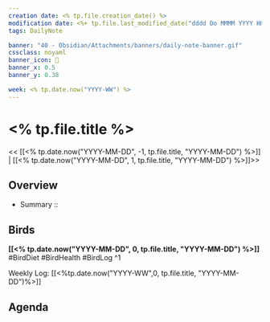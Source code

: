 ```yaml
---
creation date: <% tp.file.creation_date() %>
modification date: <%+ tp.file.last_modified_date("dddd Do MMMM YYYY HH:mm:ss") %>
tags: DailyNote

banner: "40 - Obsidian/Attachments/banners/daily-note-banner.gif"
cssclass: noyaml
banner_icon: 💌
banner_x: 0.5
banner_y: 0.38

week: <% tp.date.now("YYYY-WW") %>
---
```


# <% tp.file.title %>

<< [[<% tp.date.now("YYYY-MM-DD", -1, tp.file.title, "YYYY-MM-DD") %>]] | [[<% tp.date.now("YYYY-MM-DD", 1, tp.file.title, "YYYY-MM-DD") %>]]>>


## Overview
- Summary :: 
## Birds
**[[<% tp.date.now("YYYY-MM-DD", 0, tp.file.title, "YYYY-MM-DD") %>]]**
#BirdDiet 
#BirdHealth 
#BirdLog 
^1

Weekly Log: [[<%tp.date.now("YYYY-WW",0, tp.file.title, "YYYY-MM-DD")%>]]

## Agenda
